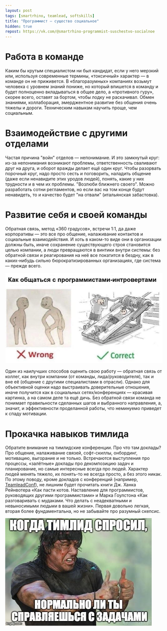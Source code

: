 ```yaml
---
layout: post
tags: [smartrhino, teamlead, softskills]
title: "Программист — существо социальное"
hidden: true
repost: https://vk.com/@smartrhino-programmist-suschestvo-socialnoe
---
```

# Работа в команде

Каким бы крутым специалистом ни был кандидат, если у него мерзкий или, используя современные термины, «токсичный» характер — в команде он не приживется. В «благоразумных» компаниях возьмут человека с уровнем знаний пониже, но который впишется в команду и будет полноценно вкладываться в общее дело, а «противного гуру», скорее всего, оставят за бортом, чтобы лодку не раскачивал. Обмен знаниями, коллаборация, эмерджентное развитие без общения очень тяжелы и дороги. Техническим навыкам научить проще, чем социальным.

# Взаимодействие с другими отделами

Частая причина "войн" отделов — непонимание. И это замкнутый круг: из-за непонимания возникают проблемы, ответственность сваливают друг на друга, и оборот вражды делает ещё один круг. Чтобы разорвать порочный круг, надо просто сесть и поговорить, наладить общение (даже если ненавидите этих уродов людей), понять, какие у них трудности и в чем их проблемы. "Возлюби ближнего своего". Можно разработать сотни регламентов, но если вас на том конце будут ненавидеть, то и качество будет "на отвали" (итальянская забастовка).

# Развитие себя и своей команды

Обратная связь, метод «360 градусов», встречи 1:1, да даже корпоративы — это все про общение, налаживание контактов и социальные взаимодействия. И хоть в каком-то виде они в организации должны быть, иначе сохранение существующего строя становится целью компании, а люди превращаются в винтики внутри системы: без обратной связи и реагирования на неё все покатится в бездну, как в каких-нибудь сильно бюрократизированных организациях, где система — прежде всего.

![Лучшие практики из мировой истории](/assets/images/talking_to_programmer.jpg)

Один из наилучших способов оценить свою работу — обратная связь от коллег, как внутри компании (от команды, лида/руководителя), так и вне её (общение с другими специалистами в отрасли). Однако для объективной оценки надо выстраивать доверительные отношения, иначе получится как в социальных сетях/конференциях — красивая картинка, а на самом деле та ещё дичь. Без обратной связи команда не понимает правильности сделанных шагов и выбранного направления, а, значит, и эффективности проделанной работы, что неминуемо приведет к спаду мотивации.

# Прокачка навыков тимлида

Обратите внимание на тимлидские конференции. Про что там доклады? Про общение, налаживание связей, софт-скиллы, онбординг, мотивацию, выгорание и не только. Встречаются выступления про процессы, «залётные» доклады про декомпозицию задач и планирование, но самые интересные всегда про людей. Характер людей менять тяжело, их понять-то не всегда просто, а без этого никак. По этому поводу, кроме докладов с конференций (например, [TeamleadConf](https://teamleadconf.ru/)), не лишним будет прочитать книги Дж. Ханка Рейнвотера «Как пасти котов. Наставление для программистов, руководящих другими программистами» и Марка Гоулстона «Как разговаривать с мудаками. Что делать с неадекватными и невыносимыми людьми в вашей жизни». Первая довольно легкая, вторая более фундаментальна, но не забывайте про разумный скепсис.

![Будь позитивен](/assets/images/are_you_ok.jpg)
